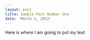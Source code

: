 ```yaml
---
layout: post
title: Sample Post Number One 
date: 'March 1, 2012'
---
```


Here is where I am going to put my text
